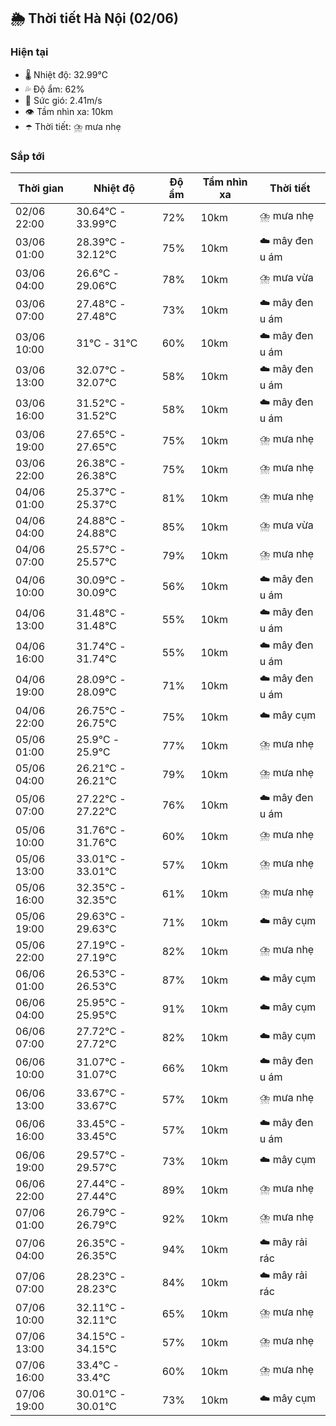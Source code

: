 ## 🌦️ Thời tiết Hà Nội (02/06)

### Hiện tại

- 🌡️ Nhiệt độ: 32.99℃
- 💦 Độ ẩm: 62%
- 💨 Sức gió: 2.41m/s
- 👁️ Tầm nhìn xa: 10km
- ☂️ Thời tiết: ⛈️ mưa nhẹ

### Sắp tới

| Thời gian | Nhiệt độ | Độ ẩm | Tầm nhìn xa | Thời tiết |
| --- | --- | --- | --- | --- |
| 02/06 22:00 | 30.64℃ - 33.99℃ | 72% | 10km | ⛈️ mưa nhẹ |
| 03/06 01:00 | 28.39℃ - 32.12℃ | 75% | 10km | ☁️ mây đen u ám |
| 03/06 04:00 | 26.6℃ - 29.06℃ | 78% | 10km | ⛈️ mưa vừa |
| 03/06 07:00 | 27.48℃ - 27.48℃ | 73% | 10km | ☁️ mây đen u ám |
| 03/06 10:00 | 31℃ - 31℃ | 60% | 10km | ☁️ mây đen u ám |
| 03/06 13:00 | 32.07℃ - 32.07℃ | 58% | 10km | ☁️ mây đen u ám |
| 03/06 16:00 | 31.52℃ - 31.52℃ | 58% | 10km | ☁️ mây đen u ám |
| 03/06 19:00 | 27.65℃ - 27.65℃ | 75% | 10km | ⛈️ mưa nhẹ |
| 03/06 22:00 | 26.38℃ - 26.38℃ | 75% | 10km | ⛈️ mưa nhẹ |
| 04/06 01:00 | 25.37℃ - 25.37℃ | 81% | 10km | ⛈️ mưa nhẹ |
| 04/06 04:00 | 24.88℃ - 24.88℃ | 85% | 10km | ⛈️ mưa vừa |
| 04/06 07:00 | 25.57℃ - 25.57℃ | 79% | 10km | ⛈️ mưa nhẹ |
| 04/06 10:00 | 30.09℃ - 30.09℃ | 56% | 10km | ☁️ mây đen u ám |
| 04/06 13:00 | 31.48℃ - 31.48℃ | 55% | 10km | ☁️ mây đen u ám |
| 04/06 16:00 | 31.74℃ - 31.74℃ | 55% | 10km | ☁️ mây đen u ám |
| 04/06 19:00 | 28.09℃ - 28.09℃ | 71% | 10km | ☁️ mây đen u ám |
| 04/06 22:00 | 26.75℃ - 26.75℃ | 75% | 10km | ☁️ mây cụm |
| 05/06 01:00 | 25.9℃ - 25.9℃ | 77% | 10km | ⛈️ mưa nhẹ |
| 05/06 04:00 | 26.21℃ - 26.21℃ | 79% | 10km | ⛈️ mưa nhẹ |
| 05/06 07:00 | 27.22℃ - 27.22℃ | 76% | 10km | ☁️ mây đen u ám |
| 05/06 10:00 | 31.76℃ - 31.76℃ | 60% | 10km | ⛈️ mưa nhẹ |
| 05/06 13:00 | 33.01℃ - 33.01℃ | 57% | 10km | ⛈️ mưa nhẹ |
| 05/06 16:00 | 32.35℃ - 32.35℃ | 61% | 10km | ⛈️ mưa nhẹ |
| 05/06 19:00 | 29.63℃ - 29.63℃ | 71% | 10km | ☁️ mây cụm |
| 05/06 22:00 | 27.19℃ - 27.19℃ | 82% | 10km | ⛈️ mưa nhẹ |
| 06/06 01:00 | 26.53℃ - 26.53℃ | 87% | 10km | ☁️ mây cụm |
| 06/06 04:00 | 25.95℃ - 25.95℃ | 91% | 10km | ☁️ mây cụm |
| 06/06 07:00 | 27.72℃ - 27.72℃ | 82% | 10km | ☁️ mây cụm |
| 06/06 10:00 | 31.07℃ - 31.07℃ | 66% | 10km | ☁️ mây đen u ám |
| 06/06 13:00 | 33.67℃ - 33.67℃ | 57% | 10km | ⛈️ mưa nhẹ |
| 06/06 16:00 | 33.45℃ - 33.45℃ | 57% | 10km | ☁️ mây đen u ám |
| 06/06 19:00 | 29.57℃ - 29.57℃ | 73% | 10km | ☁️ mây cụm |
| 06/06 22:00 | 27.44℃ - 27.44℃ | 89% | 10km | ⛈️ mưa nhẹ |
| 07/06 01:00 | 26.79℃ - 26.79℃ | 92% | 10km | ⛈️ mưa nhẹ |
| 07/06 04:00 | 26.35℃ - 26.35℃ | 94% | 10km | ☁️ mây rải rác |
| 07/06 07:00 | 28.23℃ - 28.23℃ | 84% | 10km | ☁️ mây rải rác |
| 07/06 10:00 | 32.11℃ - 32.11℃ | 65% | 10km | ⛈️ mưa nhẹ |
| 07/06 13:00 | 34.15℃ - 34.15℃ | 57% | 10km | ⛈️ mưa nhẹ |
| 07/06 16:00 | 33.4℃ - 33.4℃ | 60% | 10km | ⛈️ mưa nhẹ |
| 07/06 19:00 | 30.01℃ - 30.01℃ | 73% | 10km | ☁️ mây cụm |
